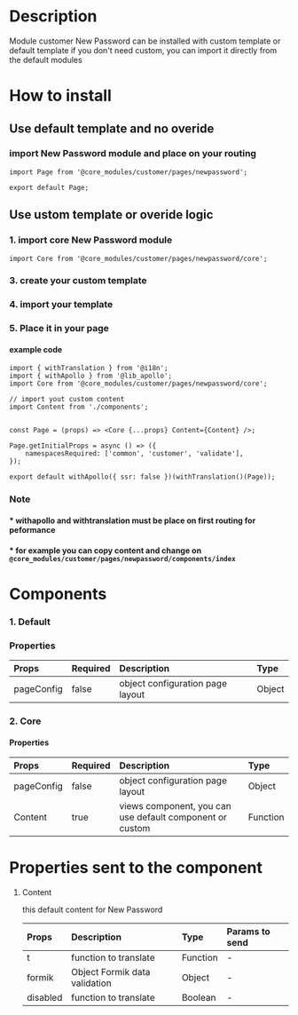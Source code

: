 # Description

Module customer New Password can be installed with custom template or default template
if you don't need custom, you can import it directly from the default modules


# How to install
## Use default template and no overide
### import New Password module and place on your routing
````
import Page from '@core_modules/customer/pages/newpassword';

export default Page;
````

## Use ustom template or overide logic
### 1. import core New Password module

````
import Core from '@core_modules/customer/pages/newpassword/core';
````


### 3. create your custom template
### 4. import your template
### 5. Place it in your page
#### example code
````
import { withTranslation } from '@i18n';
import { withApollo } from '@lib_apollo';
import Core from '@core_modules/customer/pages/newpassword/core';

// import yout custom content
import Content from './components';


const Page = (props) => <Core {...props} Content={Content} />;

Page.getInitialProps = async () => ({
    namespacesRequired: ['common', 'customer', 'validate'],
});

export default withApollo({ ssr: false })(withTranslation()(Page));

````

### Note
#### * withapollo and withtranslation must be place on first routing for peformance
#### * for example you can copy content and change on `@core_modules/customer/pages/newpassword/components/index`

# Components
### 1. Default
### Properties
| Props       | Required | Description | Type |
| :---        | :---     | :---        |:---  |
| pageConfig  |  false   | object configuration page layout      | Object|


### 2. Core
#### Properties
| Props       | Required | Description | Type |
| :---        | :---     | :---        |:---  |
| pageConfig  |  false   | object configuration page layout      | Object|
| Content      |  true    | views component, you can use default component or custom | Function |


# Properties sent to the component

1. Content

    this default content for New Password


    | Props       | Description | Type | Params to send |
    | :---        | :---        |:---  | :---  |
    | t     |  function to translate      | Function | - | 
    | formik     |  Object Formik data validation      | Object | - | 
    | disabled     |  function to translate      | Boolean | - | 